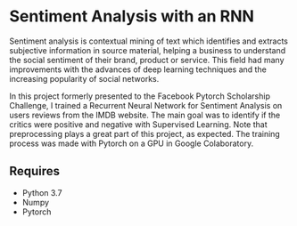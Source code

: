 # Sentiment Analysis with an RNN

Sentiment analysis is contextual mining of text which identifies and extracts subjective information in source material, helping a business to understand the social sentiment of their brand, product or service. This field had many improvements with the advances of deep learning techniques and the increasing popularity of social networks.

In this project formerly presented to the Facebook Pytorch Scholarship Challenge, I trained a Recurrent Neural Network for Sentiment Analysis on users reviews from the IMDB website. The main goal was to identify if the critics were positive and negative with Supervised Learning. Note that preprocessing plays a great part of this project, as expected. The training process was made with Pytorch on a GPU in Google Colaboratory.

## Requires

* Python 3.7
* Numpy
* Pytorch
